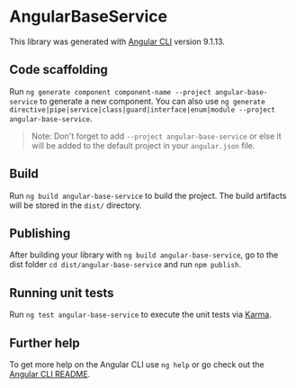 # AngularBaseService

This library was generated with [Angular CLI](https://github.com/angular/angular-cli) version 9.1.13.

## Code scaffolding

Run `ng generate component component-name --project angular-base-service` to generate a new component. You can also use `ng generate directive|pipe|service|class|guard|interface|enum|module --project angular-base-service`.
> Note: Don't forget to add `--project angular-base-service` or else it will be added to the default project in your `angular.json` file. 

## Build

Run `ng build angular-base-service` to build the project. The build artifacts will be stored in the `dist/` directory.

## Publishing

After building your library with `ng build angular-base-service`, go to the dist folder `cd dist/angular-base-service` and run `npm publish`.

## Running unit tests

Run `ng test angular-base-service` to execute the unit tests via [Karma](https://karma-runner.github.io).

## Further help

To get more help on the Angular CLI use `ng help` or go check out the [Angular CLI README](https://github.com/angular/angular-cli/blob/master/README.md).
